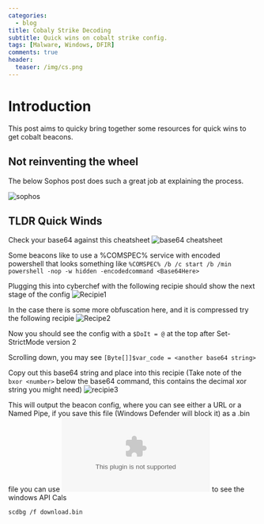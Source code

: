 ```yaml
---
categories:
  - blog
title: Cobaly Strike Decoding
subtitle: Quick wins on cobalt strike config.
tags: [Malware, Windows, DFIR]
comments: true
header:
  teaser: /img/cs.png
---
```


# Introduction
This post aims to quicky bring together some resources for quick wins to get cobalt beacons.

## Not reinventing the wheel

The below Sophos post does such a great job at explaining the process. 

![sophos](https://community.sophos.com/sophos-labs/b/blog/posts/decoding-malicious-powershell)


## TLDR Quick Winds

Check your base64 against this cheatsheet ![base64 cheatsheet](https://gist.github.com/Neo23x0/6af876ee72b51676c82a2db8d2cd3639)

Some beacons like to use a %COMSPEC% service with encoded powershell that looks something like 
`%COMSPEC% /b /c start /b /min powershell -nop -w hidden -encodedcommand <Base64Here>`

Plugging this into cyberchef with the following recipie should show the next stage of the config
![Recipie1](https://gchq.github.io/CyberChef/#recipe=From_Base64('A-Za-z0-9%2B/%3D',true)Remove_null_bytes())

In the case there is some more obfuscation here, and it is compressed try the following recipie
![Recipe2](https://gchq.github.io/CyberChef/#recipe=From_Base64('A-Za-z0-9%2B/%3D',true)Gunzip())

Now you should see the config with a `$DoIt = @` at the top after Set-StrictMode version 2

Scrolling down, you may see `[Byte[]]$var_code = <another base64 string>`

Copy out this base64 string and place into this recipie (Take note of the `bxor <number>` below the base64 command, this contains the decimal xor string you might need)
![recipie3](https://gchq.github.io/CyberChef/#recipe=From_Base64('A-Za-z0-9%2B/%3D',true)XOR(%7B'option':'Decimal','string':'35'%7D,'Standard',false))

This will output the beacon config, where you can see either a URL or a Named Pipe, if you save this file (Windows Defender will block it) as a .bin file you can use ![scdbg](http://sandsprite.com/CodeStuff/scdbg.zip) to see the windows API Cals

`scdbg /f download.bin`
